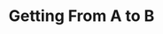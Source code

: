 ---
title: Getting From A to B
tags: work
status: publish
client: Caution Your Blast
image: 
    small: /caution-your-blast/hero-image-sm.png
    medium: /caution-your-blast/hero-image-md.png
excerpt: |
    _Commuter_ is an iPhone app that lets you plan your journey using public transport without sharing any user data with third parties. CYB wanted me to help them demonstrate how their existing iPhone app might work on Android so they may approach interested investors.
role: |
    Provide consultation on the best approach for demoing interaction. Deliver a clickable prototype with finished visual designs. Document thought process so knowledge could be shared.
goal: |
    Understand the complexities and opportunities of how the app will work for Android.
sections:
    sketching: |
        I was given an invite to a current dev build of the existing iPhone application and started by exploring the app and the different journeys, taking screenshots as I went.
        
        I sketched the different screens thinking about the different stages of the user’s journey. As I went, I wrote down questions that came to mind as a result of wondering how to user might cope with the user interface on Android.
        
        Knowing that the user journey would largely be the same I was able to estimate for my time with a rough guide. This allowed us to agree a budget to work towards for creating a prototype for the purpose of demonstrating the application to investors.

        <figure class="w-viewport">
            <img class="max-w-5xl" src="/static/caution-your-blast/sketches.png" alt="Flow diagram of existing journey" />
            <figcaption>Sketches showing the core routes of the journey for the prototype. It also shows thoughts about how what interface elements should appear and how.</figcaption>
        </figure>
    conclusion: |
        I completed a fidelity prototype within the timeframe we agreed, updating the client on my progress so they could manage expectations with their team and investors. Given more time I would liked to have seen changes being made to both the Android version of the app and the iPhone app for a more consistent and universal experience across both devices.

        <figure class="w-viewport">
            <img src="/static/caution-your-blast/device-images.png" alt="Flow diagram of existing journey" />
            <figcaption>The final designs for the prototype</figcaption>
        </figure>

---